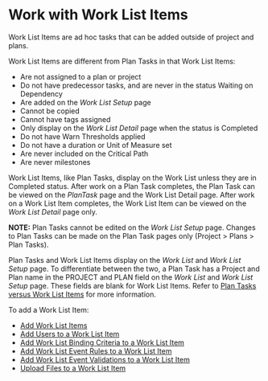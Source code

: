 # Work with Work List Items

Work List Items are ad hoc tasks that can be added outside of project
and plans.

Work List Items are different from Plan Tasks in that Work List Items:

  - Are not assigned to a plan or project
  - Do not have predecessor tasks, and are never in the status Waiting
    on Dependency
  - Are added on the *Work List Setup* page
  - Cannot be copied
  - Cannot have tags assigned
  - Only display on the *Work List Detail* page when the status is
    Completed
  - Do not have Warn Thresholds applied
  - Do not have a duration or Unit of Measure set
  - Are never included on the Critical Path
  - Are never milestones

Work List Items, like Plan Tasks, display on the Work List unless they
are in Completed status. After work on a Plan Task completes, the Plan
Task can be viewed on the *PlanTask* page and the Work List Detail page.
After work on a Work List Item completes, the Work List Item can be
viewed on the *Work List Detail* page only.

**NOTE:** Plan Tasks cannot be edited on the
<span style="font-style: italic;">Work List Setup</span> page. Changes
to Plan Tasks can be made on the Plan Task pages only (Project \> Plans
\> Plan Tasks).

Plan Tasks and Work List Items display on the
<span style="font-style: italic;">Work List</span> and
<span style="font-style: italic;">Work List Setup</span> page. To
differentiate between the two, a Plan Task has a Project and Plan name
in the PROJECT and PLAN field on the
<span style="font-style: italic;">Work List</span> and
<span style="font-style: italic;">Work List Setup</span> page. These
fields are blank for Work List Items. Refer to [Plan Tasks versus Work
List Items](../Page_Desc/Plan_Tasks_Versus_Work_List_Items.htm) for more
information.

To add a Work List Item:

  - [Add Work List Items](Add_Work_List_Items_Overview.htm)
  - [Add Users to a Work List Item](Add_Users_to_an_Item.htm)
  - [Add Work List Binding Criteria to a Work List
    Item](AddWrkLisBindingCriteriaItem.htm)
  - [Add Work List Event Rules to a Work List
    Item](Register_WorkList_Event_Rules_WorkList_Item.htm)
  - [Add Work List Event Validations to a Work List
    Item](Register_WorkList_Event_Valid_WorkList_Item.htm)
  - [Upload Files to a Work List
    Item](Upload_Files_to_a_Work_List_Item.htm)
